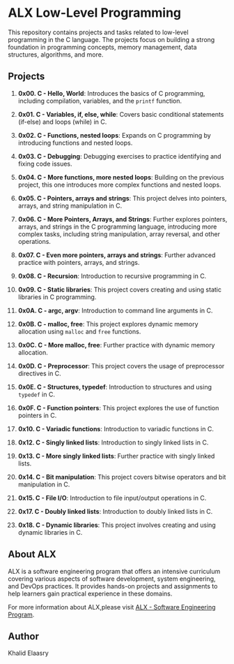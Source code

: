 # ALX Low-Level Programming

This repository contains  projects and tasks related to low-level programming in the C language. The projects focus on building a strong foundation in programming concepts, memory management, data structures, algorithms, and more.

## Projects

1. **0x00. C - Hello, World**: Introduces the basics of C programming, including compilation, variables, and the `printf` function.

2. **0x01. C - Variables, if, else, while**: Covers basic conditional statements (if-else) and loops (while) in C.

3. **0x02. C - Functions, nested loops**: Expands on C programming by introducing functions and nested loops.

4. **0x03. C - Debugging**: Debugging exercises to practice identifying and fixing code issues.

5. **0x04. C - More functions, more nested loops**: Building on the previous project, this one introduces more complex functions and nested loops.

6. **0x05. C - Pointers, arrays and strings**: This project delves into pointers, arrays, and string manipulation in C.

7. **0x06. C - More Pointers, Arrays, and Strings**: Further explores pointers, arrays, and strings in the C programming language, introducing more complex tasks, including string manipulation, array reversal, and other operations.

8. **0x07. C - Even more pointers, arrays and strings**: Further advanced practice with pointers, arrays, and strings.
 
9. **0x08. C - Recursion**: Introduction to recursive programming in C.
    
10. **0x09. C - Static libraries**: This project covers creating and using static libraries in C programming.

11. **0x0A. C - argc, argv**: Introduction to command line arguments in C.

12. **0x0B. C - malloc, free**: This project explores dynamic memory allocation using `malloc` and `free` functions.

13. **0x0C. C - More malloc, free**: Further practice with dynamic memory allocation.

14. **0x0D. C - Preprocessor**: This project covers the usage of preprocessor directives in C.
   
16. **0x0E. C - Structures, typedef**: Introduction to structures and using `typedef` in C.

17. **0x0F. C - Function pointers**: This project explores the use of function pointers in C.

18. **0x10. C - Variadic functions**: Introduction to variadic functions in C.

19. **0x12. C - Singly linked lists**: Introduction to singly linked lists in C.

20. **0x13. C - More singly linked lists**: Further practice with singly linked lists.

21. **0x14. C - Bit manipulation**: This project covers bitwise operators and bit manipulation in C.

22. **0x15. C - File I/O**: Introduction to file input/output operations in C.

23. **0x17. C - Doubly linked lists**: Introduction to doubly linked lists in C.

24. **0x18. C - Dynamic libraries**: This project involves creating and using dynamic libraries in C.

## About ALX

ALX is a software engineering program that offers an intensive curriculum covering various aspects of software development, system engineering, and DevOps practices. It provides hands-on projects and assignments to help learners gain practical experience in these domains.

For more information about ALX,please visit [ALX - Software Engineering Program](https://www.alxafrica.com/software-engineering).

## Author

Khalid Elaasry
